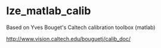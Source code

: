 lze_matlab_calib
================

Based on Yves Bouget's Caltech calibration toolbox (matlab)

http://www.vision.caltech.edu/bouguetj/calib_doc/
